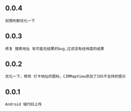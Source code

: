 ## 0.0.4
    权限判断优化一下
## 0.0.3
    修复 搜索地址 有可能无结果的bug,过滤没有经纬度的结果

## 0.0.2
    优化一下，修改 打卡地址的图标，CIMMapView添加了IOS不支持的提示


## 0.0.1
    Android 端代码上传

